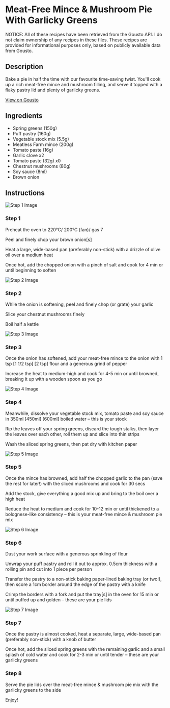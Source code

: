 # Meat-Free Mince & Mushroom Pie With Garlicky Greens

NOTICE: All of these recipes have been retrieved from the Gousto API. I do not claim ownership of any recipes in these files. These recipes are provided for informational purposes only, based on publicly available data from Gousto.

## Description

Bake a pie in half the time with our favourite time-saving twist. You'll cook up a rich meat-free mince and mushroom filling, and serve it topped with a flaky pastry lid and plenty of garlicky greens. 

[View on Gousto](https://www.gousto.co.uk/recipes/cookbook/meat-free-mince-mushroom-pie-with-garlicky-greens)

## Ingredients

- Spring greens (150g)
- Puff pastry (160g)
- Vegetable stock mix (5.5g)
- Meatless Farm mince (200g)
- Tomato paste (16g)
- Garlic clove x2
- Tomato paste (32g) x0
- Chestnut mushrooms (80g)
- Soy sauce (8ml)
- Brown onion

## Instructions

![Step 1 Image](https://production-media.gousto.co.uk/cms/recipe-step-image/step-1-1644329177194-x200.jpg)

### Step 1

Preheat the oven to 220°C/ 200°C (fan)/ gas 7

Peel and finely chop your brown onion[s]

Heat a large, wide-based pan (preferably non-stick) with a drizzle of olive oil over a medium heat

Once hot, add the chopped onion with a pinch of salt and cook for 4 min or until beginning to soften

![Step 2 Image](https://production-media.gousto.co.uk/cms/recipe-step-image/step-2-1644329190572-x200.jpg)

### Step 2

While the onion is softening, peel and finely chop (or grate) your garlic

Slice your chestnut mushrooms finely

Boil half a kettle

![Step 3 Image](https://production-media.gousto.co.uk/cms/recipe-step-image/step-3-1644329201807-x200.jpg)

### Step 3

Once the onion has softened, add your meat-free mince to the onion with 1 tsp <span class="text-purple">[1 1/2 tsp]</span> <span class="text-danger">[2 tsp]</span> flour and a generous grind of pepper

Increase the heat to medium-high and cook for 4-5 min or until browned, breaking it up with a wooden spoon as you go

![Step 4 Image](https://production-media.gousto.co.uk/cms/recipe-step-image/step-4-1644329212111-x200.jpg)

### Step 4

Meanwhile, dissolve your vegetable stock mix, tomato paste and soy sauce in 350ml <span class="text-purple">[450ml]</span><span class="text-danger"> [600ml] </span>boiled water – this is your stock

Rip the leaves off your spring greens, discard the tough stalks, then layer the leaves over each other, roll them up and slice into thin strips

Wash the sliced spring greens, then pat dry with kitchen paper

![Step 5 Image](https://production-media.gousto.co.uk/cms/recipe-step-image/step-5-1644329223664-x200.jpg)

### Step 5

Once the mince has browned, add half the chopped garlic to the pan (save the rest for later!) with the sliced mushrooms and cook for 30 secs

Add the stock, give everything a good mix up and bring to the boil over a high heat

Reduce the heat to medium and cook for 10-12 min or until thickened to a bolognese-like consistency – this is your meat-free mince & mushroom pie mix

![Step 6 Image](https://production-media.gousto.co.uk/cms/recipe-step-image/step-6-1644329242366-x200.jpg)

### Step 6

Dust your work surface with a generous sprinkling of flour

Unwrap your puff pastry and roll it out to approx. 0.5cm thickness with a rolling pin and cut into 1 piece per person

Transfer the pastry to a non-stick baking paper-lined baking tray (or two!), then score a 1cm border around the edge of the pastry with a knife

Crimp the borders with a fork and put the tray[s] in the oven for 15 min or until puffed up and golden – these are your pie lids

![Step 7 Image](https://production-media.gousto.co.uk/cms/recipe-step-image/step-7-1644329256969-x200.jpg)

### Step 7

Once the pastry is almost cooked, heat a separate, large, wide-based pan (preferably non-stick) with a knob of butter

Once hot, add the sliced spring greens with the remaining garlic and a small splash of cold water and cook for 2-3 min or until tender – these are your garlicky greens

### Step 8

Serve the pie lids over the meat-free mince & mushroom pie mix with the garlicky greens to the side

Enjoy!

